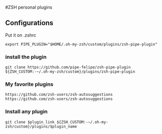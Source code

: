 #ZSH personal plugins

## Configurations
Put it on .zshrc

`export PIPE_PLUGIN="$HOME/.oh-my-zsh/custom/plugins/zsh-pipe-plugin"`


### install the plugin
`git clone https://github.com/pipe-felipe/zsh-pipe-plugin ${ZSH_CUSTOM:-~/.oh-my-zsh/custom}/plugins/zsh-pipe-plugin`

### My favorite plugins
`https://github.com/zsh-users/zsh-autosuggestions`
`https://github.com/zsh-users/zsh-autosuggestions`


### Install any plugin
`git clone $plugin_link ${ZSH_CUSTOM:-~/.oh-my-zsh/custom}/plugins/$plugin_name`
